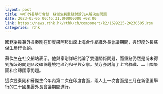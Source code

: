 ```yaml
---
layout: post
title: 中印外長舉行會談　蘇傑生稱重點討論仍未解決的問題
date: 2023-05-05 00:46:31.000000000 +08:00
link: https://news.rthk.hk/rthk/ch/component/k2/1699225-20230505.htm
categories: rthk
---
```


國務委員兼外長秦剛在印度果阿邦出席上海合作組織外長會議期間，與印度外長蘇傑生舉行會談。

蘇傑生在社交網站表示，他與秦剛詳細討論了雙邊關係問題，而重點仍然是尚未得到解決的問題以及確保邊境地區的和平與安寧。雙方亦討論了上合組織、二十國集團和金磚國家問題。

這次是秦剛和蘇傑生今年內第二次在印度會面，兩人上一次會面是三月在新德里舉行的二十國集團外長會議期間進行。
